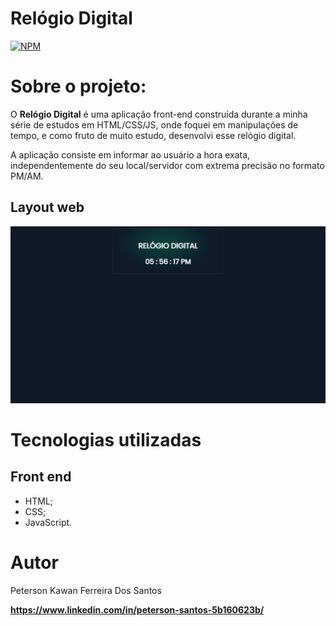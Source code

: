 # Relógio Digital 
[![NPM](https://img.shields.io/npm/l/react)](https://github.com/peterson2003/relogio-digital/blob/master/LICENCE)

# Sobre o projeto:

O **Relógio Digital** é uma aplicação front-end construída durante a minha série de estudos em HTML/CSS/JS, onde foquei em manipulações de tempo, e como fruto de muito estudo, desenvolvi esse relógio digital.

A aplicação consiste em informar ao usuário a hora exata, independentemente do seu local/servidor com extrema precisão no formato PM/AM.

## Layout web
![Web 1](https://github.com/peterson2003/relogio-digital/blob/master/Screenshot_13.png)

# Tecnologias utilizadas

## Front end
- HTML;
- CSS;
- JavaScript.

# Autor

Peterson Kawan Ferreira Dos Santos

**https://www.linkedin.com/in/peterson-santos-5b160623b/**
